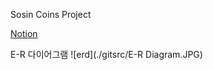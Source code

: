 Sosin Coins Project

[Notion](https://www.notion.so/wolfyjjc/WBS-fa5fe94eecc84ff88b702b417216a1b0)

E-R 다이어그램
![erd](./gitsrc/E-R Diagram.JPG)